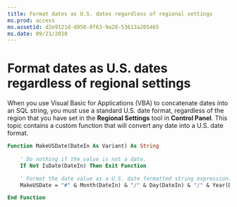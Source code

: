 ```yaml
---
title: Format dates as U.S. dates regardless of regional settings
ms.prod: access
ms.assetid: d2e9121d-d950-0f63-9a28-53613a205465
ms.date: 09/21/2018
---
```



# Format dates as U.S. dates regardless of regional settings

When you use Visual Basic for Applications (VBA) to concatenate dates into an SQL string, you must use a standard U.S. date format, regardless of the region that you have set in the **Regional Settings** tool in **Control Panel**. This topic contains a custom function that will convert any date into a U.S. date format.


```vb
Function MakeUSDate(DateIn As Variant) As String 
 
    ' Do nothing if the value is not a date. 
    If Not IsDate(DateIn) Then Exit Function 

    ' Format the date value as a U.S. date formatted string expression.
    MakeUSDate = "#" & Month(DateIn) & "/" & Day(DateIn) & "/" & Year(DateIn) & "#"

End Function
```


